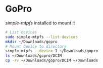 # GoPro
*simple-mtpfs* installed to mount it

```sh
# List devices
sudo simple-mtpfs --list-devices
mkdir ~/Downloads/gopro
# Mount device to directory
simple-mtpfs --device 1 ~/Downloads/gopro
ls ~/Downloads/gopro/DCIM
cp -rv ~/Downloads/gopro/DCIM ~/Downloads
```
